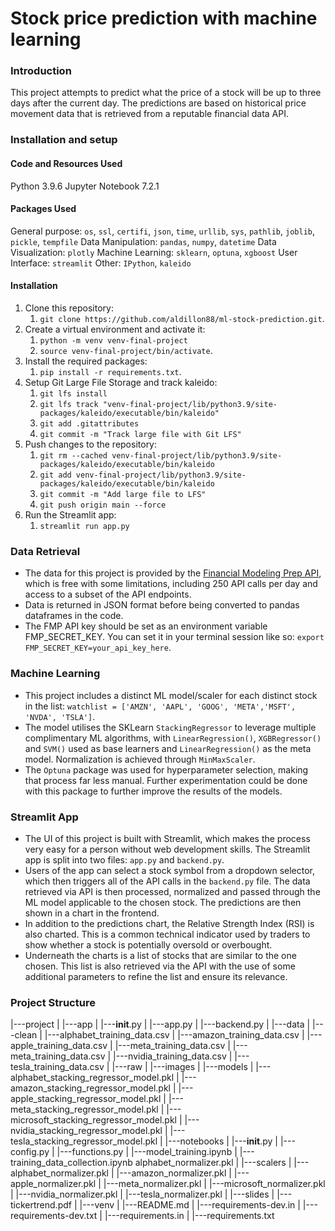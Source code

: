 # Stock price prediction with machine learning 

### Introduction
This project attempts to predict what the price of a stock will be up to three days after the current day. The predictions are based on historical price movement data that is retrieved from a reputable financial data API.

### Installation and setup

#### Code and Resources Used
Python 3.9.6
Jupyter Notebook 7.2.1

#### Packages Used
General purpose: `os`, `ssl`, `certifi`, `json`, `time`, `urllib`, `sys`, `pathlib`, `joblib`, `pickle`, `tempfile`
Data Manipulation: `pandas`, `numpy`, `datetime`
Data Visualization: `plotly`
Machine Learning: `sklearn`, `optuna`, `xgboost`
User Interface: `streamlit`
Other: `IPython`, `kaleido`

#### Installation
1. Clone this repository:
	1. `git clone https://github.com/aldillon88/ml-stock-prediction.git`.
2. Create a virtual environment and activate it:
	1. `python -m venv venv-final-project`
	2. `source venv-final-project/bin/activate`.
3. Install the required packages:
	1. `pip install -r requirements.txt`.
4. Setup Git Large File Storage and track kaleido:
	1. `git lfs install`
	2. `git lfs track "venv-final-project/lib/python3.9/site-packages/kaleido/executable/bin/kaleido"`
	3. `git add .gitattributes`
	4. `git commit -m "Track large file with Git LFS"`
5. Push changes to the repository:
	1. `git rm --cached venv-final-project/lib/python3.9/site-packages/kaleido/executable/bin/kaleido`
	2. `git add venv-final-project/lib/python3.9/site-packages/kaleido/executable/bin/kaleido`
	3. `git commit -m "Add large file to LFS"`
	4. `git push origin main --force`
6. Run the Streamlit app:
	1. `streamlit run app.py`

### Data Retrieval
* The data for this project is provided by the [Financial Modeling Prep API](https://site.financialmodelingprep.com/), which is free with some limitations, including 250 API calls per day and access to a subset of the API endpoints.
* Data is returned in JSON format before being converted to pandas dataframes in the code.
* The FMP API key should be set as an environment variable FMP_SECRET_KEY. You can set it in your terminal session like so: `export FMP_SECRET_KEY=your_api_key_here`.

### Machine Learning
* This project includes a distinct ML model/scaler for each distinct stock in the list: `watchlist = ['AMZN', 'AAPL', 'GOOG', 'META','MSFT', 'NVDA', 'TSLA']`.
* The model utilises the SKLearn `StackingRegressor` to leverage multiple complimentary ML algorithms, with `LinearRegression()`, `XGBRegressor()` and `SVM()` used as base learners and `LinearRegression()` as the meta model. Normalization is achieved through `MinMaxScaler`.
* The `Optuna` package was used for hyperparameter selection, making that process far less manual. Further experimentation could be done with this package to further improve the results of the models.

### Streamlit App
* The UI of this project is built with Streamlit, which makes the process very easy for a person without web development skills. The Streamlit app is split into two files: `app.py` and `backend.py`.
* Users of the app can select a stock symbol from a dropdown selector, which then triggers all of the API calls in the `backend.py` file. The data retrieved via API is then processed, normalized and passed through the ML model applicable to the chosen stock. The predictions are then shown in a chart in the frontend.
* In addition to the predictions chart, the Relative Strength Index (RSI) is also charted. This is a common technical indicator used by traders to show whether a stock is potentially oversold or overbought.
* Underneath the charts is a list of stocks that are similar to the one chosen. This list is also retrieved via the API with the use of some additional parameters to refine the list and ensure its relevance.

### Project Structure
|---project
|		|---app
|			|---__init__.py
|			|---app.py
|			|---backend.py
|		|---data
|			|---clean
|				|---alphabet_training_data.csv
|				|---amazon_training_data.csv
|				|---apple_training_data.csv
|				|---meta_training_data.csv
|				|---meta_training_data.csv
|				|---nvidia_training_data.csv
|				|---tesla_training_data.csv
|			|---raw
|		|---images
|		|---models
|			|---alphabet_stacking_regressor_model.pkl
|			|---amazon_stacking_regressor_model.pkl
|			|---apple_stacking_regressor_model.pkl
|			|---meta_stacking_regressor_model.pkl
|			|---microsoft_stacking_regressor_model.pkl
|			|---nvidia_stacking_regressor_model.pkl
|			|---tesla_stacking_regressor_model.pkl
|		|---notebooks
|			|---__init__.py
|			|---config.py
|			|---functions.py
|			|---model_training.ipynb
|			|---training_data_collection.ipynb alphabet_normalizer.pkl
|		|---scalers
|			|---alphabet_normalizer.pkl
|			|---amazon_normalizer.pkl
|			|---apple_normalizer.pkl
|			|---meta_normalizer.pkl
|			|---microsoft_normalizer.pkl
|			|---nvidia_normalizer.pkl
|			|---tesla_normalizer.pkl
|		|---slides
|			|---tickertrend.pdf
|		|---venv
|		|---README.md
|		|---requirements-dev.in
|		|---requirements-dev.txt
|		|---requirements.in
|		|---requirements.txt


